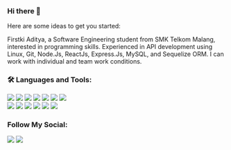 ### Hi there 👋
Here are some ideas to get you started:

Firstki Aditya, a Software Engineering student from SMK Telkom Malang, interested in programming skills. Experienced in API development using Linux, Git, Node.Js, ReactJs, Express.Js, MySQL, and Sequelize ORM. I can work with individual and team work conditions.

### 🛠 Languages and Tools:

![](https://img.shields.io/badge/-NPM-red?logo=NPM&style=flat-square)
![](https://img.shields.io/badge/-Nodemon-green?logo=Nodemon&logoColor=white&style=flat-square)
![](https://img.shields.io/badge/-Node.js-darkgreen?logo=Node.js&logoColor=white&style=flat-square)
![](https://img.shields.io/badge/-Express-black?logo=Express&logoColor=white&style=flat-square)
![](https://img.shields.io/badge/-Mysql-blue?logo=Mysql&logoColor=white&style=flat-square)
![](https://img.shields.io/badge/-Sequelize-darkblue?logo=Sequelize&logoColor=white&style=flat-square)
![](https://img.shields.io/badge/-Github-blue?logo=Github&logoColor=white&style=flat-square)<br/>
![](https://img.shields.io/badge/-Heroku-purple?logo=Heroku&logoColor=white&style=flat-square)
![](https://img.shields.io/badge/-Git-red?logo=Git&logoColor=white&style=flat-square)
![](https://img.shields.io/badge/-React.js-blue?logo=React&logoColor=white&style=flat-square)
![](https://img.shields.io/badge/-Redux-purple?logo=Redux&logoColor=white&style=flat-square)
![](https://img.shields.io/badge/-Javascript-orange?logo=Javascript&logoColor=white&style=flat-square)
![](https://img.shields.io/badge/-linux-blue?logo=linux&logoColor=white&style=flat-square)

### Follow My Social:

[![](https://img.shields.io/badge/-Instagram-black?logo=Instagram&logoColor=white&style=for-the-badge)](https://www.instagram.com/firstkiadityaf/)
[![](https://img.shields.io/badge/-LinkedIn-black?logo=LinkedIn&logoColor=white&style=for-the-badge)](https://www.linkedin.com/in/firstkiaditya/)

